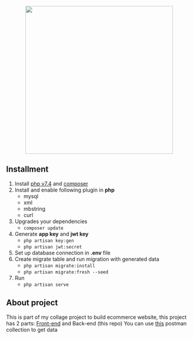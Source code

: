 <p align="center"><a href="https://laravel.com" target="_blank"><img src="https://raw.githubusercontent.com/laravel/art/master/logo-lockup/5%20SVG/2%20CMYK/1%20Full%20Color/laravel-logolockup-cmyk-red.svg" width="400"></a></p>
</p>

## Installment
1. Install [php v7.4](https://www.php.net/downloads) and [composer](https://getcomposer.org/)
2. Install and enable following plugin in **php**
    * mysql
    * xml
    * mbstring
    * curl
3. Upgrades your dependencies 
    * `composer update`
4. Generate **app key** and **jwt key**
    * `php artisan key:gen`
    * `php artisan jwt:secret`
5. Set up database connection in **.env** file
6. Create migrate table and run migration with generated data
    * `php artisan migrate:install`
    * `php artisan migrate:fresh --seed`
7. Run
    * `php artisan serve`
## About project
This is part of my collage project to build ecommerce website, this project has 2 parts: [Front-end](https://github.com/nconghau/e-tech) and Back-end (this repo)
You can use [this](https://www.getpostman.com/collections/5d7de1e9a0583c877605) postman collection to get data
